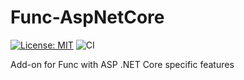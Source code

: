 # Func-AspNetCore

[![License: MIT](https://img.shields.io/badge/License-MIT-yellow.svg)](https://github.com/awsxdr/func-aspnetcore/blob/master/LICENSE)
![CI](https://github.com/awsxdr/func-aspnetcore/workflows/CI/badge.svg)

Add-on for Func with ASP .NET Core specific features
